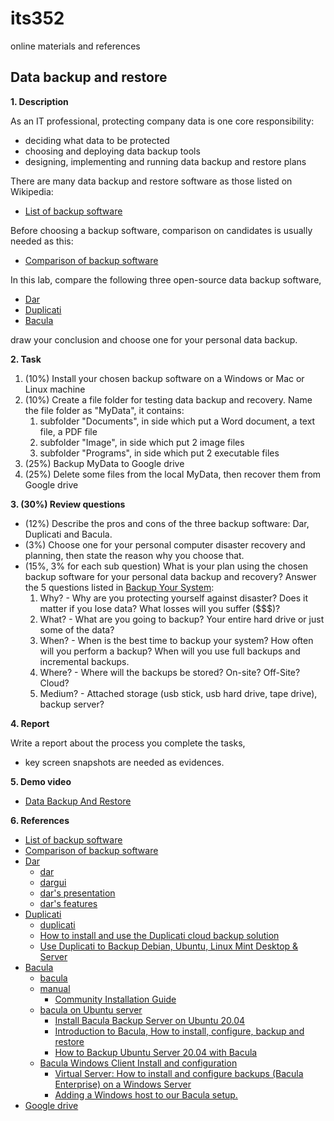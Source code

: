 # its352
online materials and references

## Data backup and restore

**1. Description**

As an IT professional, protecting company data is one core responsibility:
* deciding what data to be protected
* choosing and deploying data backup tools
* designing, implementing and running data backup and restore plans

There are many data backup and restore software as those listed on Wikipedia:
* [List of backup software](https://en.wikipedia.org/wiki/List_of_backup_software)

Before choosing a backup software, comparison on candidates is usually needed as this:
* [Comparison of backup software](https://en.wikipedia.org/wiki/Comparison_of_backup_software)

In this lab, compare the following three open-source data backup software, 
* [Dar](https://en.wikipedia.org/wiki/Dar_(disk_archiver))
* [Duplicati](https://en.wikipedia.org/wiki/Duplicati)
* [Bacula](https://en.wikipedia.org/wiki/Bacula)

draw your conclusion and choose one for your personal data backup.

**2. Task**

1. (10%) Install your chosen backup software on a Windows or Mac or Linux machine
2. (10%) Create a file folder for testing data backup and recovery. Name the file folder as "MyData", it contains:
   1. subfolder "Documents", in side which put a Word document, a text file, a PDF file
   2. subfolder "Image", in side which put 2 image files
   3. subfolder "Programs", in side which put 2 executable files
3. (25%) Backup MyData to Google drive
4. (25%) Delete some files from the local MyData, then recover them from Google drive

**3. (30%) Review questions**
* (12%) Describe the pros and cons of the three backup software: Dar, Duplicati and Bacula.
* (3%) Choose one for your personal computer disaster recovery and planning, then state the reason why you choose that.
* (15%, 3% for each sub question) What is your plan using the chosen backup software for your personal data backup and recovery? Answer the 5 questions listed in [Backup Your System](https://help.ubuntu.com/community/BackupYourSystem):
  1. Why? - Why are you protecting yourself against disaster? Does it matter if you lose data? What losses will you suffer ($$$)?
  2. What? - What are you going to backup? Your entire hard drive or just some of the data?
  3. When? - When is the best time to backup your system? How often will you perform a backup? When will you use full backups and incremental backups.
  4. Where? - Where will the backups be stored? On-site? Off-Site? Cloud?
  5. Medium? - Attached storage (usb stick, usb hard drive, tape drive), backup server? 

**4. Report**

Write a report about the process you complete the tasks, 
* key screen snapshots are needed as evidences.

**5. Demo video**
* [Data Backup And Restore](https://youtu.be/4to2posK1sQ)

**6. References**
* [List of backup software](https://en.wikipedia.org/wiki/List_of_backup_software)
* [Comparison of backup software](https://en.wikipedia.org/wiki/Comparison_of_backup_software)
* [Dar](https://en.wikipedia.org/wiki/Dar_(disk_archiver))
  * [dar](http://dar.linux.free.fr/)
  * [dargui](https://dargui.sourceforge.io/)
  * [dar's presentation](http://dar.linux.free.fr/doc/presentation.html)
  * [dar's features](http://dar.linux.free.fr/doc/Features.html)
* [Duplicati](https://en.wikipedia.org/wiki/Duplicati)
  * [duplicati](https://www.duplicati.com/)
  * [How to install and use the Duplicati cloud backup solution](https://www.techrepublic.com/article/how-to-install-and-use-the-duplicati-cloud-backup-solution/)
  * [Use Duplicati to Backup Debian, Ubuntu, Linux Mint Desktop & Server](https://www.linuxbabe.com/backup/duplicati-debian-ubuntu-linux-mint-desktop-server)
* [Bacula](https://en.wikipedia.org/wiki/Bacula)
  * [bacula](https://www.bacula.org/)
  * [manual](https://www.bacula.org/documentation/documentation/)
    * [Community Installation Guide](https://blog.bacula.org/whitepapers/CommunityInstallationGuide.pdf)
  * [bacula on Ubuntu server](https://ubuntu.com/server/docs/backups-bacula)
    * [Install Bacula Backup Server on Ubuntu 20.04](https://www.howtoforge.com/install-bacula-backup-server-on-ubuntu-2004/)
    * [Introduction to Bacula, How to install, configure, backup and restore](https://www.labeightyfour.com/2019/04/08/introduction-to-bacula-how-to-install-configure-backup-and-restore/)
    * [How to Backup Ubuntu Server 20.04 with Bacula](https://serverspace.us/support/help/backup-ubuntu-server-20-04-with-bacula/)
  * [Bacula Windows Client Install and configuration](https://www.ithierarchy.com/ITH/Bacula/BaculaWindowsClient)
    * [ Virtual Server: How to install and configure backups (Bacula Enterprise) on a Windows Server ](https://www.hawaii.edu/askus/1716)
    * [Adding a Windows host to our Bacula setup.](https://www.labeightyfour.com/2019/04/14/adding-a-windows-host-to-our-bacula-backup-configuration/)
* [Google drive](https://www.google.com/intl/en_zm/drive/download/)